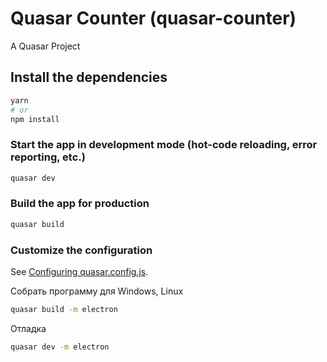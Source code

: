 # Quasar Counter (quasar-counter)

A Quasar Project

## Install the dependencies
```bash
yarn
# or
npm install
```

### Start the app in development mode (hot-code reloading, error reporting, etc.)
```bash
quasar dev
```


### Build the app for production
```bash
quasar build
```

### Customize the configuration
See [Configuring quasar.config.js](https://v2.quasar.dev/quasar-cli-vite/quasar-config-js).

Собрать программу для Windows, Linux
```bash
quasar build -m electron
```

Отладка
```bash
quasar dev -m electron
```
